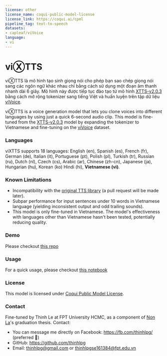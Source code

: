 ```yaml
---
license: other
license_name: coqui-public-model-license
license_link: https://coqui.ai/cpml
pipeline_tag: text-to-speech
datasets:
- capleaf/viVoice
language:
- vi
---
```


# viⓍTTS

viⓍTTS là mô hình tạo sinh giọng nói cho phép bạn sao chép giọng nói sang các ngôn ngữ khác nhau chỉ bằng cách sử dụng một đoạn âm thanh nhanh dài 6 giây. Mô hình này được tiếp tục đào tạo từ mô hình [XTTS-v2.0.3](https://huggingface.co/coqui/XTTS-v2) bằng cách mở rộng tokenizer sang tiếng Việt và huấn luyện trên tập dữ liệu [viVoice](https://huggingface.co/datasets/thinhlpg/viVoice).

viⓍTTS is a voice generation model that lets you clone voices into different languages by using just a quick 6-second audio clip. This model is fine-tuned from the [XTTS-v2.0.3](https://huggingface.co/coqui/XTTS-v2) model by expanding the tokenizer to Vietnamese and fine-tuning on the [viVoice](https://huggingface.co/datasets/thinhlpg/viVoice) dataset.

### Languages

viXTTS supports 18 languages: English (en), Spanish (es), French (fr), German (de), Italian (it), Portuguese (pt),
Polish (pl), Turkish (tr), Russian (ru), Dutch (nl), Czech (cs), Arabic (ar), Chinese (zh-cn), Japanese (ja), Hungarian (hu), Korean (ko)
Hindi (hi), **Vietnamese (vi)**.

### Known Limitations

- Incompatibility with the [original TTS library](https://github.com/coqui-ai/TTS) (a pull request will be made later).
- Subpar performance for input sentences under 10 words in Vietnamese language (yielding inconsistent output and odd trailing sounds).
- This model is only fine-tuned in Vietnamese. The model's effectiveness with languages other than Vietnamese hasn't been tested, potentially reducing quality.
  
### Demo

Please checkout [this repo](https://github.com/thinhlpg/vixtts-demo)

### Usage

For a quick usage, please checkout [this notebook](https://colab.research.google.com/drive/1q9vA7mDyvK_u0ijDDNuycDoUUbryM3p3?usp=sharing)

### License

This model is licensed under [Coqui Public Model License](https://coqui.ai/cpml).

### Contact

Fine-tuned by Thinh Le at FPT University HCMC, as a component of [Non La](https://huggingface.co/capleaf)'s graduation thesis.
Contact:

- You can message me directly on Facebook: <https://fb.com/thinhlpg/> (preferred 🤗)
- GitHub: <https://github.com/thinhlpg>
- Email: <thinhlpg@gmail.com> or <thinhlpgse161384@fpt.edu.vn>
